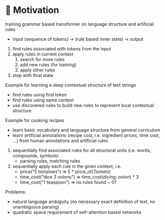 # 🌟 Motivation

training grammar based transformer on language structure and artificial rules

* input (sequence of tokens) -> (rule based inner state) -> output

1. find rules associated with tokens from the input
2. apply rules in current context
   1. search for more rules
   2. add new rules (for training)
   3. apply other rules
3. stop with final state

Example for learning a deep contextual structure of text strings

* find rules using first token
* find rules using same context
* use discovered rules to build new rules to represent local contextual structure

Example for cooking recipes

* learn basic vocabulary and language structure from general curriculum
* learn artificial annotations (recipe cost, i.e. ingredient prices, time cost, ...) from human annotations and artificial rules

1. sequentially find associated rules for all structural units (i.e. words, compounds, symbols)
   * parsing rules, matching rules
2. sequentially apply each rule in the given context, i.e.
   * price("5 tomatoes") => 5 \* price\_of(_Tomato_)
   * time\_cost("dice 3 onions") => time\_cost(_dicing, onion_) \* 3
   * time\_cost("1 teaspoon") => no rules found \~ 0?

Problems:

* natural language ambiguity (no necessary exact definition of text, no unambiguous parsing)
* quadratic space requirement of self-attention based networks
